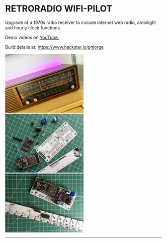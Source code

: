 # RETRORADIO WIFI-PILOT

Upgrade of a 1970s radio receiver to include internet web radio, ambilight and hourly clock functions.

Demo videos on <a href="https://www.youtube.com/user/m1nuteman" target="_blank">YouTube.</a>

Build details at: https://www.hackster.io/pnjorge

<img src="images/cover.jpg" width="50%">

<img src="images/components.JPG" width="50%">

<img src="images/boards.JPG" width="50%">



--------------------------------



